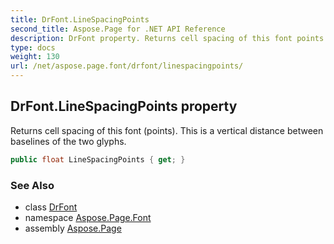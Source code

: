 ```yaml
---
title: DrFont.LineSpacingPoints
second_title: Aspose.Page for .NET API Reference
description: DrFont property. Returns cell spacing of this font points. This is a vertical distance between baselines of the two glyphs
type: docs
weight: 130
url: /net/aspose.page.font/drfont/linespacingpoints/
---
```

## DrFont.LineSpacingPoints property

Returns cell spacing of this font (points). This is a vertical distance between baselines of the two glyphs.

```csharp
public float LineSpacingPoints { get; }
```

### See Also

* class [DrFont](../)
* namespace [Aspose.Page.Font](../../drfont/)
* assembly [Aspose.Page](../../../)


